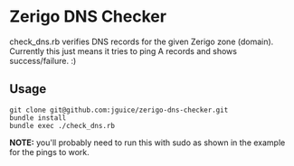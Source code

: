 Zerigo DNS Checker
======
check_dns.rb verifies DNS records for the given Zerigo zone (domain).  Currently this just means it tries to ping A
records and shows success/failure. :)

## Usage
```
git clone git@github.com:jguice/zerigo-dns-checker.git
bundle install
bundle exec ./check_dns.rb 
```

**NOTE:** you'll probably need to run this with sudo as shown in the example for the pings to work.
